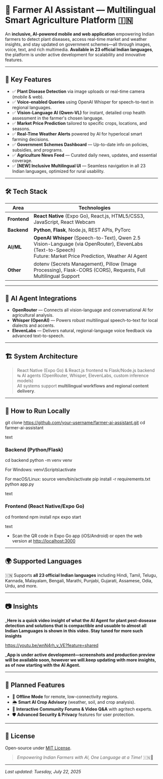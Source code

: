 # 🌾 Farmer AI Assistant — Multilingual Smart Agriculture Platform 🇮🇳

An **inclusive, AI-powered mobile and web application** empowering Indian farmers to detect plant diseases, access real-time market and weather insights, and stay updated on government schemes—all through images, voice, text, and rich multimedia. **Available in 23 official Indian languages**, the platform is under active development for scalability and innovative features.

---

## 🚀 Key Features

- ✅ **Plant Disease Detection** via image uploads or real-time camera (mobile & web).
- ✅ **Voice-enabled Queries** using OpenAI Whisper for speech-to-text in regional languages.
- ✅ **Vision-Language AI (Qwen-VL)** for instant, detailed crop health assessment in the farmer's chosen language.
- ✅ **Market Price Prediction** tailored to specific crops, locations, and seasons.
- ✅ **Real-Time Weather Alerts** powered by AI for hyperlocal smart farming decisions.
- ✅ **Government Schemes Dashboard** — Up-to-date info on policies, subsidies, and programs.
- ✅ **Agriculture News Feed** — Curated daily news, updates, and essential coverage.
- ✅ **[NEW] Inclusive Multilingual UI** — Seamless navigation in all 23 Indian languages, optimized for rural usability.

---

## 🛠️ Tech Stack

| Area        | Technologies                                                                 |
|-------------|------------------------------------------------------------------------------|
| **Frontend**| **React Native** (Expo Go), React.js, HTML5/CSS3, JavaScript, React Webcam   |
| **Backend** | **Python**, **Flask**, Node.js, REST APIs, PyTorc                            |
| **AI/ML**   | **OpenAI Whisper** (Speech-to-Text), Qwen 2.5 Vision-Language (via OpenRouter), ElevenLabs (Text-to-Speech)<br>Future: Market Price Prediction, Weather AI Agent |
| **Other**   | dotenv (Secrets Management), Pillow (Image Processing), Flask-CORS (CORS), Requests, Full Multilingual Support  |

---

## 🔗 AI Agent Integrations

- **OpenRouter** — Connects all vision-language and conversational AI for agricultural analysis.
- **Whisper (OpenAI)** — Powers robust multilingual speech-to-text for local dialects and accents.
- **ElevenLabs** — Delivers natural, regional-language voice feedback via advanced text-to-speech.

---

## 🏗️ System Architecture

> React Native (Expo Go) & React.js frontend ⇆ Flask/Node.js backend ⇆ AI agents (OpenRouter, Whisper, ElevenLabs, custom inference models)  
> All systems support **multilingual workflows and regional content delivery**.

---

## 🚀 How to Run Locally

git clone https://github.com/your-username/farmer-ai-assistant.git
cd farmer-ai-assistant

text

### Backend (Python/Flask)
cd backend
python -m venv venv

For Windows:
venv\Scripts\activate

For macOS/Linux:
source venv/bin/activate
pip install -r requirements.txt
python app.py

text

### Frontend (React Native/Expo Go)
cd frontend
npm install
npx expo start

text
- Scan the QR code in Expo Go app (iOS/Android) or open the web version at [http://localhost:3000](http://localhost:3000/)

---

## 🌍 Supported Languages

🇮🇳 Supports **all 23 official Indian languages** including Hindi, Tamil, Telugu, Kannada, Malayalam, Bengali, Marathi, Punjabi, Gujarati, Assamese, Odia, Urdu, and more.

---

## 📷 Insights

_**Here is a quick video insight of what the AI Agent for plant pest-dosease detection and solutions that is compactible and usuable to almost all Indian Lamguages is shown in this video. Stay tuned for more such insights**

https://youtu.be/wnN4rh_y_VE?feature=shared

_**App is under active development—screenshots and production preview will be available soon, however we will.keep updating with more insights, as of now starting with the AI Agent.**

---

## 📡 Planned Features

- 🌾 **Offline Mode** for remote, low-connectivity regions.
- 🌦️ **Smart AI Crop Advisory** (weather, soil, and crop analysis).
- 🎥 **Interactive Community Forums & Video Q&A** with agritech experts.
- 🛡️ **Advanced Security & Privacy** features for user protection.

---

## 📃 License

Open-source under [MIT License](LICENSE).

> _Empowering Indian Farmers with AI, One Language at a Time!_ 🇮🇳🌾

---
_Last updated: Tuesday, July 22, 2025_
